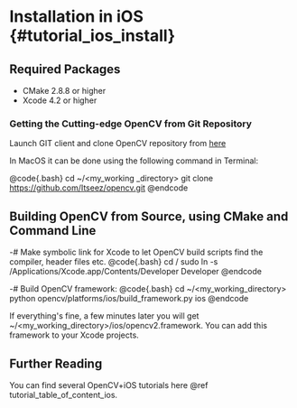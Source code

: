 Installation in iOS {#tutorial_ios_install}
===================

Required Packages
-----------------

-   CMake 2.8.8 or higher
-   Xcode 4.2 or higher

### Getting the Cutting-edge OpenCV from Git Repository

Launch GIT client and clone OpenCV repository from [here](http://github.com/itseez/opencv)

In MacOS it can be done using the following command in Terminal:

@code{.bash}
cd ~/<my_working _directory>
git clone https://github.com/Itseez/opencv.git
@endcode

Building OpenCV from Source, using CMake and Command Line
---------------------------------------------------------

-#  Make symbolic link for Xcode to let OpenCV build scripts find the compiler, header files etc.
    @code{.bash}
    cd /
    sudo ln -s /Applications/Xcode.app/Contents/Developer Developer
    @endcode

-#  Build OpenCV framework:
    @code{.bash}
    cd ~/<my_working_directory>
    python opencv/platforms/ios/build_framework.py ios
    @endcode

If everything's fine, a few minutes later you will get
\~/\<my_working_directory\>/ios/opencv2.framework. You can add this framework to your Xcode
projects.

Further Reading
---------------

You can find several OpenCV+iOS tutorials here @ref tutorial_table_of_content_ios.
